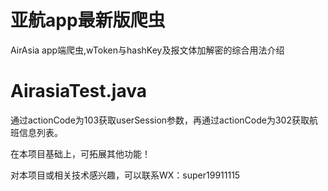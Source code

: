 # 亚航app最新版爬虫
AirAsia app端爬虫,wToken与hashKey及报文体加解密的综合用法介绍

# AirasiaTest.java

通过actionCode为103获取userSession参数，再通过actionCode为302获取航
班信息列表。

在本项目基础上，可拓展其他功能！

对本项目或相关技术感兴趣，可以联系WX：super19911115